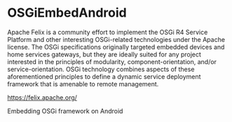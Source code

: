 OSGiEmbedAndroid
================

Apache Felix is a community effort to implement the OSGi R4 Service Platform and other interesting OSGi-related technologies under the Apache license. The OSGi specifications originally targeted embedded devices and home services gateways, but they are ideally suited for any project interested in the principles of modularity, component-orientation, and/or service-orientation. OSGi technology combines aspects of these aforementioned principles to define a dynamic service deployment framework that is amenable to remote management.

https://felix.apache.org/

Embedding OSGi framework on Android
